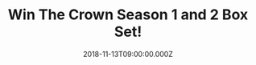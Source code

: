 ---
campaign-uuid: "c-2ddd4491-2b5e-4322-a2b2-ce6e497c2218"
type: "Preview"
category: "Entertainment"
date: "2018-11-13T09:00:00.000Z"
end-date: "2018-12-13T23:59:00.000Z"
disable-form: false
is_promoted: true
has_entry_page: true
title: "Win The Crown Season 1 and 2 Box Set!"
competition-description: "<p>We have in our hands the Emmy Award winning\_series,\
  \ the number one essential for viewing over the holiday: The Crown Season 1 and\
  \ 2 on Blu-ray to one of our NME AAA members to win! As a new era begins, Queen\
  \ Elizabeth struggles to navigate a world that's changing around her while preserving\
  \ both the monarchy and her marriage.</p>\r\n<p>If you want to get stuck to your\
  \ favourite show to be, click below for a chance to win!</p>"
hero-header: "Win The Crown Season 1 and 2 Box Set!"
terms-confirmation: "N/A"
banner-img: "https://assets.expresslyapp.com/asset-97a7f1d4-5c32-4447-b4ed-86bf036edb74.jpg"
logo-left-href: "aaa.nme.com"
logo-left-image: "https://assets.expresslyapp.com/asset-6db42909-8824-4640-8ea2-e93ccc245e9b.jpg"
logo-left-title: "NME AAA"
bg-image-hero: "https://assets.expresslyapp.com/asset-a30a31bd-b9e0-4161-97cc-511af971c84c.jpg"
bg-image-first: "https://assets.expresslyapp.com/asset-a6e1bd23-6d5e-4084-8346-eb19c2173bb3.jpg"
bg-image-second: "https://assets.expresslyapp.com/asset-2d793ee4-45be-4590-bbfd-e1db00e5eed6.jpg"
bg-image-third: "https://assets.expresslyapp.com/asset-4426c8b5-fa4a-491b-bf36-2be15b69c1de.jpg"
section1-content: "<p>The Crown Season 1 and 2 Box Set has it all. The first season\
  \ follows the decline of the The British Empire. Queen Elizabeth II is a 25-year-old\
  \ newlywed faced with the daunting prospect of leading the world’s most famous monarchy\
  \ while forging a relationship with legendary Prime Minister Sir Winston Churchill.</p>"
section2-content: "<p>The Crown Season 2 follows Queen Elizabeth through the late\
  \ 1950s and early ‘60s as she struggles to navigate a world that’s changing around\
  \ her. She must face the challenges of a new era, from the Suez Canal crisis to\
  \ the assassination of John F. Kennedy, while preserving both the monarchy and her\
  \ marriage.</p>"
section3-content: "<p>The Golden Globe winner for Best TV Drama Series, “The Crown,”\
  \ created by Peter Morgan is the best plan to do during the holidays. If you can’\
  t wait to watch it, enter the form below and get ready to get stuck with The Crown\
  \ Season 1 and 2 Box Set!</p>"
entry-title: "Win The Crown Season 1 and 2 Box Set!"
entry-content: "Enter the draw to win The Crown Season 1 and 2 Box Set\r\nby completing\
  \ the form below before 23:59 on 13th of December 2018."
has-winner: false
prize-description: "The Crown Season 1 and 2 Box Set."
special-conditions: "Multiple entries are allowed up to one every day."
---